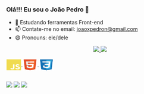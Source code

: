 ### Olá!!! Eu sou o João Pedro 👋

- 🌱 Estudando ferramentas Front-end
- 📫 Contate-me no email: joaoxpedron@gmail.com
- 😄 Pronouns: ele/dele

<div align="center">
  <a href="https://github.com/Joao-Peu">
  <img height="180em" src="https://github-readme-stats.vercel.app/api?username=Joao-Peu&show_icons=true&theme=dark&include_all_commits=true&count_private=true"/>
  <img height="180em" src="https://github-readme-stats.vercel.app/api/top-langs/?username=Joao-Peu&layout=DARK&langs_count=7&theme=dark"/>
</div>

  <div style="display: inline_block"><br>
  <img align="center" alt="Joao-Js" height="30" width="40" src="https://raw.githubusercontent.com/devicons/devicon/master/icons/javascript/javascript-plain.svg">
  <img align="center" alt="Joao-HTML" height="30" width="40" src="https://raw.githubusercontent.com/devicons/devicon/master/icons/html5/html5-original.svg">
  <img align="center" alt="Joao-CSS" height="30" width="40" src="https://raw.githubusercontent.com/devicons/devicon/master/icons/css3/css3-original.svg">
</div>
   
  ##
  
  <div> 
  <a href="https://www.instagram.com/jpscode/" target="_blank"><img src="https://img.shields.io/badge/-Instagram-%23E4405F?style=for-the-badge&logo=instagram&logoColor=white" target="_blank"></a>
  <a href = "mailto:joaoxpedron@gmail.com"><img src="https://img.shields.io/badge/-Gmail-%23333?style=for-the-badge&logo=gmail&logoColor=white" target="_blank"></a>
  <a href="https://www.linkedin.com/in/jo%C3%A3o-pedro-8907771a3/" target="_blank"><img src="https://img.shields.io/badge/-LinkedIn-%230077B5?style=for-the-badge&logo=linkedin&logoColor=white" target="_blank"></a> 
</div>
 
